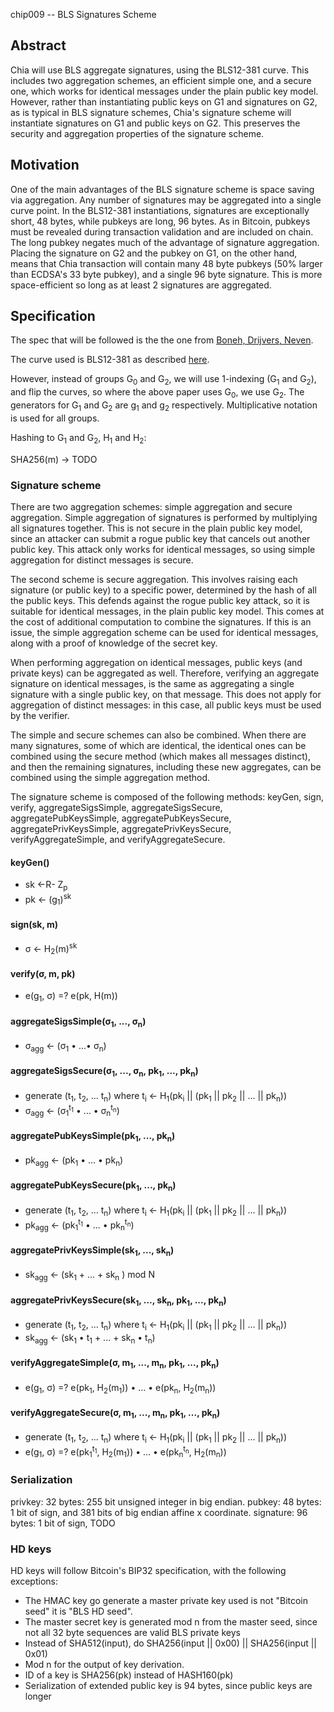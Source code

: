 chip009 -- BLS Signatures Scheme

## Abstract

Chia will use BLS aggregate signatures, using the BLS12-381 curve. This includes two aggregation schemes, an efficient simple one, and a secure one, which works for identical messages under the plain public key model. However, rather than instantiating public keys on G1 and signatures on G2, as is typical in BLS signature schemes, Chia's signature scheme will instantiate signatures on G1 and public keys on G2. This preserves the security and aggregation properties of the signature scheme.

## Motivation

One of the main advantages of the BLS signature scheme is space saving via aggregation. Any number of signatures may be aggregated into a single curve point. In the BLS12-381 instantiations, signatures are exceptionally short, 48 bytes, while pubkeys are long, 96 bytes. As in Bitcoin, pubkeys must be revealed during transaction validation and are included on chain. The long pubkey negates much of the advantage of signature aggregation. Placing the signature on G2 and the pubkey on G1, on the other hand, means that Chia transaction will contain many 48 byte pubkeys (50% larger than ECDSA's 33 byte pubkey), and a single 96 byte signature. This is more space-efficient so long as at least 2 signatures are aggregated.

## Specification

The spec that will be followed is the the one from [Boneh, Drijvers, Neven](https://crypto.stanford.edu/~dabo/pubs/papers/BLSmultisig.html).


The curve used is BLS12-381 as described [here](https://github.com/ebfull/pairing/tree/master/src/bls12_381).

However, instead of groups G<sub>0</sub> and G<sub>2</sub>, we will use 1-indexing (G<sub>1</sub> and G<sub>2</sub>), and flip
the curves, so where the above paper uses G<sub>0</sub>, we use G<sub>2</sub>. The generators for G<sub>1</sub> and G<sub>2</sub>
are g<sub>1</sub> and g<sub>2</sub> respectively. Multiplicative notation is used for all groups.

Hashing to G<sub>1</sub> and G<sub>2</sub>, H<sub>1</sub> and H<sub>2</sub>:

SHA256(m) -> TODO

### Signature scheme
There are two aggregation schemes: simple aggregation and secure aggregation.
Simple aggregation of signatures is performed by multiplying all signatures together.
This is not secure in the plain public key model, since an attacker can submit a rogue public
key that cancels out another public key. This attack only works for identical messages,
so using simple aggregation for distinct messages is secure.


The second scheme is secure aggregation. This involves raising each signature (or public key) to
a specific power, determined by the hash of all the public keys. This defends against the rogue
public key attack, so it is suitable for identical messages, in the plain public key model.
This comes at the cost of additional computation to combine the signatures. If this is an issue,
the simple aggregation scheme can be used for identical messages, along with a proof of knowledge
of the secret key.

When performing aggregation on identical messages, public keys (and private keys) can
be aggregated as well. Therefore, verifying an aggregate signature on identical messages, is the
same as aggregating a single signature with a single public key, on that message. This does not apply
for aggregation of distinct messages: in this case, all public keys must be used by the verifier.

The simple and secure schemes can also be combined. When there are many signatures, some of which are identical, the identical ones can be combined using the secure method (which makes all messages distinct), and then the remaining signatures, including these new aggregates, can be combined using the simple aggregation method.

The signature scheme is composed of the following methods: keyGen, sign, verify, aggregateSigsSimple, aggregateSigsSecure, aggregatePubKeysSimple, aggregatePubKeysSecure, aggregatePrivKeysSimple, aggregatePrivKeysSecure, verifyAggregateSimple, and verifyAggregateSecure.

#### keyGen()
* sk <-R- Z<sub>p</sub>
* pk <- (g<sub>1</sub>)<sup>sk</sup>

#### sign(sk, m)
* σ <- H<sub>2</sub>(m)<sup>sk</sup>

#### verify(σ, m, pk)

* e(g<sub>1</sub>, σ) =? e(pk, H(m))

#### aggregateSigsSimple(σ<sub>1</sub>, ..., σ<sub>n</sub>)

* σ<sub>agg</sub> <- (σ<sub>1</sub> • ...• σ<sub>n</sub>)
#### aggregateSigsSecure(σ<sub>1</sub>, ..., σ<sub>n</sub>, pk<sub>1</sub>, ..., pk<sub>n</sub>)

* generate
(t<sub>1</sub>, t<sub>2</sub>, ... t<sub>n</sub>)
where t<sub>i</sub> <- H<sub>1</sub>(pk<sub>i</sub> || (pk<sub>1</sub> || pk<sub>2</sub> || ... || pk<sub>n</sub>))
* σ<sub>agg</sub> <- (σ<sub>1</sub><sup>t<sub>1</sub></sup> • ... • σ<sub>n</sub><sup>t<sub>n</sub></sup>)

#### aggregatePubKeysSimple(pk<sub>1</sub>, ..., pk<sub>n</sub>)
* pk<sub>agg</sub> <- (pk<sub>1</sub> • ... • pk<sub>n</sub>)

#### aggregatePubKeysSecure(pk<sub>1</sub>, ..., pk<sub>n</sub>)
* generate
(t<sub>1</sub>, t<sub>2</sub>, ... t<sub>n</sub>)
where t<sub>i</sub> <- H<sub>1</sub>(pk<sub>i</sub> || (pk<sub>1</sub> || pk<sub>2</sub> || ... || pk<sub>n</sub>))
* pk<sub>agg</sub> <- (pk<sub>1</sub><sup>t<sub>1</sub></sup> • ... • pk<sub>n</sub><sup>t<sub>n</sub></sup>)

#### aggregatePrivKeysSimple(sk<sub>1</sub>, ..., sk<sub>n</sub>)
* sk<sub>agg</sub> <- (sk<sub>1</sub> + ... +  sk<sub>n</sub> ) mod N

#### aggregatePrivKeysSecure(sk<sub>1</sub>, ..., sk<sub>n</sub>, pk<sub>1</sub>, ..., pk<sub>n</sub>)
* generate (t<sub>1</sub>, t<sub>2</sub>, ... t<sub>n</sub>)
where t<sub>i</sub> <- H<sub>1</sub>(pk<sub>i</sub> || (pk<sub>1</sub> || pk<sub>2</sub> || ... || pk<sub>n</sub>))
* sk<sub>agg</sub> <- (sk<sub>1</sub> • t<sub>1</sub> + ... + sk<sub>n</sub> • t<sub>n</sub>)

#### verifyAggregateSimple(σ, m<sub>1</sub>, ..., m<sub>n</sub>, pk<sub>1</sub>, ..., pk<sub>n</sub>)

* e(g<sub>1</sub>, σ) =? e(pk<sub>1</sub>, H<sub>2</sub>(m<sub>1</sub>)) • ... • e(pk<sub>n</sub>, H<sub>2</sub>(m<sub>n</sub>))

#### verifyAggregateSecure(σ, m<sub>1</sub>, ..., m<sub>n</sub>, pk<sub>1</sub>, ..., pk<sub>n</sub>)

* generate (t<sub>1</sub>, t<sub>2</sub>, ... t<sub>n</sub>)
where t<sub>i</sub> <- H<sub>1</sub>(pk<sub>i</sub> || (pk<sub>1</sub> || pk<sub>2</sub> || ... || pk<sub>n</sub>))
* e(g<sub>1</sub>, σ) =? e(pk<sub>1</sub><sup>t<sub>1</sub></sup>, H<sub>2</sub>(m<sub>1</sub>)) • ... • e(pk<sub>n</sub><sup>t<sub>n</sub></sup>, H<sub>2</sub>(m<sub>n</sub>))

### Serialization
privkey: 32 bytes: 255 bit unsigned integer in big endian.
pubkey: 48 bytes: 1 bit of sign, and 381 bits of big endian affine x coordinate.
signature: 96 bytes: 1 bit of sign, TODO

### HD keys
HD keys will follow Bitcoin's BIP32 specification, with the following exceptions:
* The HMAC key go generate a master private key used is not "Bitcoin seed" it is "BLS HD seed".
* The master secret key is generated mod n from the master seed,
since not all 32 byte sequences are valid BLS private keys
* Instead of SHA512(input), do SHA256(input || 0x00) ||
SHA256(input || 0x01)
* Mod n for the output of key derivation.
* ID of a key is SHA256(pk) instead of HASH160(pk)
* Serialization of extended public key is 94 bytes, since public keys are longer